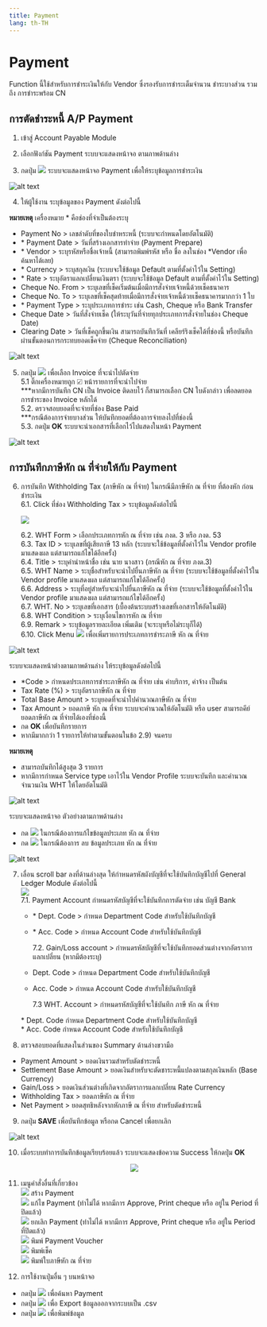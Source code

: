```yaml
---
title: Payment
lang: th-TH
---
```


# Payment

Function นี้ใช้สำหรับการชำระเงินให้กับ Vendor ซึ่งรองรับการชำระเต็มจำนวน ชำระบางส่วน รวมถึง การชำระพร้อม CN

## การตัดชำระหนี้ A/P Payment

1. เข้าสู่ Account Payable Module

2. เลือกฟังก์ชัน Payment ระบบจะแสดงหน้าจอ ตามภาพด้านล่าง

3. กดปุ่ม <img src="../public/add_icon.png" style="display: inline-block;" /> ระบบจะแสดงหน้าจอ Payment เพื่อให้ระบุข้อมูลการชำระเงิน

![alt text](image-21.png)

4. ให้ผู้ใช้งาน ระบุข้อมูลของ Payment ดังต่อไปนี้

**หมายเหตุ** เครื่องหมาย <span class="asterisk">\*</span> คือช่องที่จำเป็นต้องระบุ

- Payment No > เลขลำดับที่ของใบชำหระหนี้ (ระบบจะกำหนดโดยอัตโนมัติ)
- <span class="asterisk">\*</span> Payment Date > วันที่สร้างเอกสารทำจ่าย (Payment Prepare)
- <span class="asterisk">\*</span> Vendor > ระบุรหัสหรือชื่อเจ้าหนี้ (สามารถพิมพ์รหัส หรือ ชื่อ ลงในช่อง \*Vendor เพื่อค้นหาได้เลย)
- <span class="asterisk">\*</span> Currency > ระบุสกุลเงิน (ระบบจะใช้ข้อมูล Default ตามที่ตั้งค่าไว้ใน Setting)
- <span class="asterisk">\*</span> Rate > ระบุอัตราแลกเปลี่ยนเงินตรา (ระบบจะใช้ข้อมูล Default ตามที่ตั้งค่าไว้ใน Setting)
- Cheque No. From > ระบุเลขที่เช็คเริ่มต้นเมื่อมีการสั่งจ่ายเจ้าหนี้ด้วยเช็คธนาคาร
- Cheque No. To > ระบุเลขที่เช็คสุดท้ายเมื่อมีการสั่งจ่ายเจ้าหนี้ด้วยเช็คธนาคารมากกว่า 1 ใบ
- <span class="asterisk">\*</span> Payment Type > ระบุประเภทการชำระ เช่น Cash, Cheque หรือ Bank Transfer
- Cheque Date > วันที่สั่งจ่ายเช็ค (ให้ระบุวันที่จ่ายทุกประเภทการสั่งจ่ายในช่อง Cheque Date)
- Clearing Date > วันที่เช็คถูกขึ้นเงิน สามารถบันทึกวันที่ เคลียร์ริงเช็คได้ที่ช่องนี้ หรือบันทึกผ่านขั้นตอนการกระทบยอดเช็คจ่าย (Cheque Reconciliation)

![alt text](image-22.png)

5. กดปุ่ม <img src="./image-25.png" style="display: inline-block;" /> เพื่อเลือก Invoice ที่จะนำไปตัดจ่าย <br/>
   5.1 ติ๊กเครื่องหมายถูก ☑ หน้ารายการที่จะนำไปจ่าย <br/>
   \*\*\*หากมีการบันทึก CN เป็น Invoice ติดลบไว้ ก็สามารถเลือก CN ใบดังกล่าว เพื่อลดยอดการชำระของ Invoice หลักได้ <br/>
   5.2. ตรวจสอบยอดที่จะจ่ายที่ช่อง Base Paid <br/>
   \*\*\*กรณีต้องการจ่ายบางส่วน ให้บันทึกยอดที่ต้องการจ่ายลงไปที่ช่องนี้ <br/>
   5.3. กดปุ่ม **<span class="btn">OK</span>** ระบบจะนำเอกสารที่เลือกไว้ไปแสดงในหน้า Payment <br/>

![alt text](image-23.png)

## การบันทึกภาษีหัก ณ ที่จ่ายให้กับ Payment

6. การบันทึก Withholding Tax (ภาษีหัก ณ ที่จ่าย) ในกรณีมีภาษีหัก ณ ที่จ่าย ที่ต้องหัก ก่อนชำระเงิน <br/>
   6.1. Click ที่ช่อง Withholding Tax > ระบุข้อมูลดังต่อไปนี้ <br/>

   <img src="./image-24.png" style="display: inline-block;" />

   6.2. WHT Form > เลือกประเภทการหัก ณ ที่จ่าย เช่น ภงด. 3 หรือ ภงด. 53 <br/>
   6.3. Tax ID > ระบุเลขที่ผู้เสียภาษี 13 หลัก (ระบบจะใช้ข้อมูลที่ตั้งค่าไว้ใน Vendor profile มาแสดงผล แต่สามารถแก้ไขได้อีกครั้ง) <br/>
   6.4. Title > ระบุคำนำหน้าชื่อ เช่น นาย นางสาว (กรณีหัก ณ ที่จ่าย ภงด.3) <br/>
   6.5. WHT Name > ระบุชื่อสำหรับจะนำไปยื่นภาษีหัก ณ ที่จ่าย (ระบบจะใช้ข้อมูลที่ตั้งค่าไว้ใน Vendor profile มาแสดงผล แต่สามารถแก้ไขได้อีกครั้ง) <br/>
   6.6. Address > ระบุที่อยู่สำหรับจะนำไปยื่นภาษีหัก ณ ที่จ่าย (ระบบจะใช้ข้อมูลที่ตั้งค่าไว้ใน Vendor profile มาแสดงผล แต่สามารถแก้ไขได้อีกครั้ง) <br/>
   6.7. WHT. No > ระบุเลขที่เอกสาร (เบื้องต้นระบบสร้างเลขที่เอกสารให้อัตโนมัติ) <br/>
   6.8. WHT Condition > ระบุเงื่อนไขการหัก ณ ที่จ่าย <br/>
   6.9. Remark > ระบุข้อมูลรายละเอียด เพิ่มเติม (จะระบุหรือไม่ระบุก็ได้) <br/>
   6.10. Click Menu <img src="./image-26.png" style="display: inline-block;" /> เพื่อเพิ่มรายการประเภทการชำระภาษี หัก ณ ที่จ่าย <br/>

![alt text](image-27.png)

ระบบจะแสดงหน้าต่างตามภาพด้านล่าง ให้ระบุข้อมูลดังต่อไปนี้

- <span class="asterisk">\*</span>Code > กำหนดประเภทการชำระภาษีหัก ณ ที่จ่าย เช่น ค่าบริการ, ค่าจ้าง เป็นต้น
- Tax Rate (%) > ระบุอัตราภาษีหัก ณ ที่จ่าย
- Total Base Amount > ระบุยอดที่จะนำไปคำนวณภาษีหัก ณ ที่จ่าย
- Tax Amount > ยอดภาษี หัก ณ ที่จ่าย ระบบจะคำนวณให้อัตโนมัติ หรือ user สามารถคีย์ยอดภาษีหัก ณ ที่จ่ายได้เองที่ช่องนี้
- กด **<span class="btn">OK</span>** เพื่อบันทึกรายการ
- หากมีมากกว่า 1 รายการให้ทำตามขั้นตอนในข้อ 2.9) จนครบ

**หมายเหตุ**

- สามารถบันทึกได้สูงสุด 3 รายการ
- หากมีการกำหนด Service type เอาไว้ใน Vendor Profile ระบบจะบันทึก และคำนวณจำนวนเงิน WHT ให้โดยอัตโนมัติ

![alt text](image-28.png)

ระบบจะแสดงหน้าจอ ตัวอย่างตามภาพด้านล่าง

- กด <img src="../public/edit_icon.svg" style="display: inline-block;" /> ในกรณีต้องการแก้ไขข้อมูลประเภท หัก ณ ที่จ่าย
- กด <img src="../public/delete_icon.svg" style="display: inline-block;" /> ในกรณีต้องการ ลบ ข้อมูลประเภท หัก ณ ที่จ่าย

![alt text](image-29.png)

7.  เลื่อน scroll bar ลงที่ด้านล่างสุด ให้กำหนดรหัสผังบัญชีที่จะใช้บันทึกบัญชีไปที่ General Ledger Module ดังต่อไปนี้ <br/>
    <img src="./image-30.png" style="display: inline-block;" /><br/>
    7.1. Payment Account กำหนดรหัสบัญชีที่จะใช้บันทึกการตัดจ่าย เช่น บัญชี Bank<br/>

    - <span class="asterisk">\*</span> Dept. Code > กำหนด Department Code สำหรับใช้บันทึกบัญชี <br/>
    - <span class="asterisk">\*</span> Acc. Code > กำหนด Account Code สำหรับใช้บันทึกบัญชี<br/>

      7.2. Gain/Loss account > กำหนดรหัสบัญชีที่จะใช้บันทึกยอดส่วนต่างจากอัตราการแลกเปลี่ยน (หากมีต้องระบุ) <br/>

    - Dept. Code > กำหนด Department Code สำหรับใช้บันทึกบัญชี<br/>
    - Acc. Code > กำหนด Account Code สำหรับใช้บันทึกบัญชี<br/>

      7.3 WHT. Account > กำหนดรหัสบัญชีที่จะใช้บันทึก ภาษี หัก ณ ที่จ่าย <br/>

    <span class="asterisk">\*</span> Dept. Code กำหนด Department Code สำหรับใช้บันทึกบัญชี<br/>
    <span class="asterisk">\*</span> Acc. Code กำหนด Account Code สำหรับใช้บันทึกบัญชี<br/>

8.  ตรวจสอบยอดที่แสดงในส่วนของ Summary ด้านล่างขวามือ

- Payment Amount > ยอดเงินรวมสำหรับตัดชำระหนี้
- Settlement Base Amount > ยอดเงินสำหรับจะตัดชาระหนี้แปลงตามสกุลเงินหลัก (Base Currency)
- Gain/Loss > ยอดเงินส่วนต่างที่เกิดจากอัตราการแลกเปลี่ยน Rate Currency
- Withholding Tax > ยอดภาษีหัก ณ ที่จ่าย
- Net Payment > ยอดสุทธิหลังจากหักภาษี ณ ที่จ่าย สำหรับตัดชำระหนี้

9.  กดปุ่ม **<span class="btn">SAVE</span>** เพื่อบันทึกข้อมูล หรือกด Cancel เพื่อยกเลิก

![alt text](image-31.png)

10. เมื่อระบบทำการบันทึกข้อมูลเรียบร้อยแล้ว ระบบจะแสดงข้อความ Success ให้กดปุ่ม **<span class="btn">OK</span>**

<p align="center">
    <img src="./image-32.png"  />
</p>

11. เมนูคำสั่งอื่นที่เกี่ยวข้อง <br/>
    <img src="../public/add_icon.png" style="display: inline-block;" /> สร้าง Payment <br/>
    <img src="../public/edit_icon.png" style="display: inline-block;" /> แก้ไข Payment (ทำไม่ได้ หากมีการ Approve, Print cheque หรือ อยู่ใน Period ที่ปิดแล้ว) <br/>
    <img src="../public/void_icon.png" style="display: inline-block;" /> ยกเลิก Payment (ทำไม่ได้ หากมีการ Approve, Print cheque หรือ อยู่ใน Period ที่ปิดแล้ว) <br/>
    <img src="../public/print_icon.png" style="display: inline-block;" /> พิมพ์ Payment Voucher <br/>
    <img src="../public/print_cheque_icon.png" style="display: inline-block;" /> พิมพ์เช็ค <br/>
    <img src="../public/print_wht_icon.png" style="display: inline-block;" /> พิมพ์ใบภาษีหัก ณ ที่จ่าย <br/>

12. การใช้งานปุ่มอื่น ๆ บนหน้าจอ <br/>

- กดปุ่ม <img src="../public/search_icon.svg" style="display: inline-block;" /> เพื่อค้นหา Payment <br/>
- กดปุ่ม <img src="../public/cloud_download_icon.svg" style="display: inline-block;" /> เพื่อ Export ข้อมูลออกจากระบบเป็น .csv <br/>
- กดปุ่ม <img src="../public/print_icon.svg" style="display: inline-block;" /> เพื่อพิมพ์ข้อมูล <br/>
